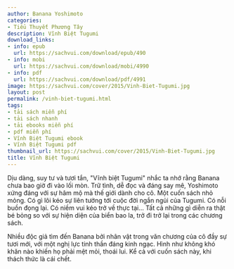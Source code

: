 ```yaml
---
author: Banana Yoshimoto
categories:
- Tiểu Thuyết Phương Tây
description: Vĩnh Biệt Tugumi
download_links:
- info: epub
  url: https://sachvui.com/download/epub/490
- info: mobi
  url: https://sachvui.com/download/mobi/4990
- info: pdf
  url: https://sachvui.com/download/pdf/4991
image: https://sachvui.com/cover/2015/Vinh-Biet-Tugumi.jpg
layout: post
permalink: /vinh-biet-tugumi.html
tags:
- tải sách miễn phí
- tải sách nhanh
- tải ebooks miễn phí
- pdf miễn phí
- Vĩnh Biệt Tugumi ebook
- Vĩnh Biệt Tugumi pdf
thumbnail_url: https://sachvui.com/cover/2015/Vinh-Biet-Tugumi.jpg
title: Vĩnh Biệt Tugumi
---
```


 <div class="item-desc text-justify"> <p>Dịu dàng, suy tư và tươi tắn, "Vĩnh biệt Tugumi" nhắc ta nhớ rằng Banana chưa bao giờ đi vào lối mòn. Trữ tình, dễ đọc và đáng say mê, Yoshimoto xứng đáng với sự hâm mộ mà thế giới dành cho cô. Một cuốn sách nhỏ mỏng. Có gì lôi kéo sự liên tưởng tới cuộc đời ngắn ngủi của Tugumi. Có nỗi buồn đọng lại. Có niềm vui kéo trở về thực tại... Tất cả những gì diễn ra thật bé bỏng so với sự hiện diện của biển bao la, trở đi trở lại trong các chương sách.</p><p>Nhiều độc giả tìm đến Banana bởi nhân vật trong văn chương của cô đầy sự tươi mới, với một nghị lực tinh thần đáng kinh ngạc. Hình như không khó khăn nào khiến họ phải mệt mỏi, thoái lui. Kể cả với cuốn sách này, khi thách thức là cái chết.</p> </div>